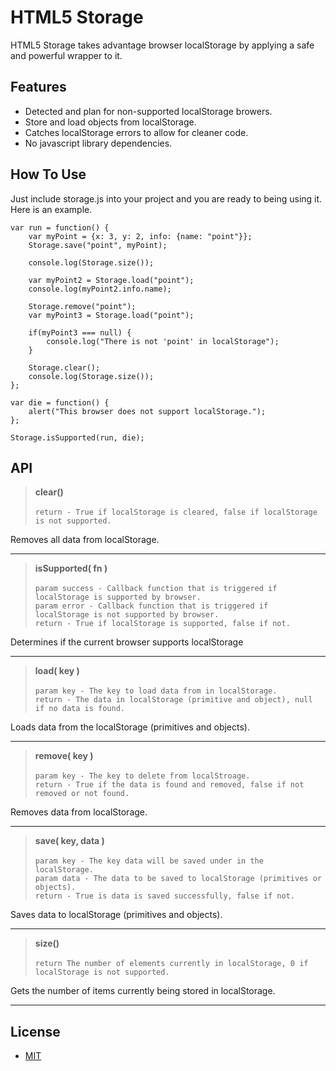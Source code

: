 HTML5 Storage
=============
HTML5 Storage takes advantage browser localStorage by applying a safe and powerful wrapper to it.

Features
--------
- Detected and plan for non-supported localStorage browers.
- Store and load objects from localStorage.
- Catches localStorage errors to allow for cleaner code.
- No javascript library dependencies.

How To Use
----------
Just include storage.js into your project and you are ready to being using it.  Here is an example.

    var run = function() {
        var myPoint = {x: 3, y: 2, info: {name: "point"}};
        Storage.save("point", myPoint);
        
        console.log(Storage.size());
        
        var myPoint2 = Storage.load("point");
        console.log(myPoint2.info.name);
        
        Storage.remove("point");
        var myPoint3 = Storage.load("point");
        
        if(myPoint3 === null) {
            console.log("There is not 'point' in localStorage");
        }
        
        Storage.clear();
        console.log(Storage.size());
    };
    
    var die = function() {
        alert("This browser does not support localStorage.");
    };

    Storage.isSupported(run, die);

API
---
> **clear()** <br/><br/>
`return - True if localStorage is cleared, false if localStorage is not supported.` <br/>

Removes all data from localStorage.

---

> **isSupported( fn )** <br/><br/>
`param success - Callback function that is triggered if localStorage is supported by browser.` <br/>
`param error - Callback function that is triggered if localStorage is not supported by browser.` <br/>
`return - True if localStorage is supported, false if not.`

Determines if the current browser supports localStorage

---

> **load( key )** <br/><br/>
`param key - The key to load data from in localStorage.` <br/>
`return - The data in localStorage (primitive and object), null if no data is found.` <br/>

Loads data from the localStorage (primitives and objects).

---

> **remove( key )** <br/><br/>
`param key - The key to delete from localStroage.` <br/>
`return - True if the data is found and removed, false if not removed or not found.`

Removes data from localStorage.

---

> **save( key, data )** <br/><br/>
`param key - The key data will be saved under in the localStorage.` <br/>
`param data - The data to be saved to localStorage (primitives or objects).` <br/>
`return - True is data is saved successfully, false if not.`

Saves data to localStorage (primitives and objects).

---

> **size()** <br/><br/>
`return The number of elements currently in localStorage, 0 if localStorage is not supported.`

Gets the number of items currently being stored in localStorage.

---

License
-------
- [MIT](http://www.opensource.org/licenses/mit-license.php)
